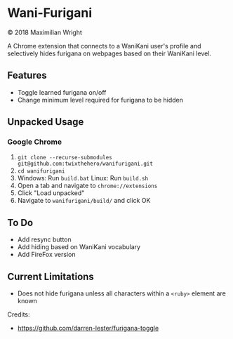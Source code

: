 # Wani-Furigani

© 2018 Maximilian Wright

A Chrome extension that connects to a WaniKani user's profile and selectively hides furigana on webpages based on their WaniKani level.

## Features
- Toggle learned furigana on/off
- Change minimum level required for furigana to be hidden

## Unpacked Usage

### Google Chrome
1. `git clone --recurse-submodules git@github.com:twixthehero/wanifurigani.git`
1. `cd wanifurigani`
1. Windows: Run `build.bat` Linux: Run `build.sh`
1. Open a tab and navigate to `chrome://extensions`
1. Click "Load unpacked"
1. Navigate to `wanifurigani/build/` and click OK

## To Do
* Add resync button
* Add hiding based on WaniKani vocabulary
* Add FireFox version

## Current Limitations
* Does not hide furigana unless all characters within a `<ruby>` element are known

Credits:
* https://github.com/darren-lester/furigana-toggle